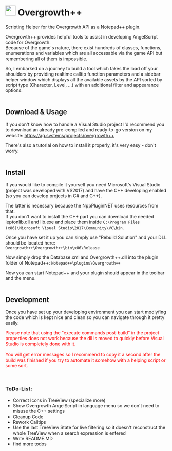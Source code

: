 ﻿# <img width=32 height=32 src="Overgrowth++/Resources/rabbit.ico" /> Overgrowth++
Scripting Helper for the Overgrowth API as a Notepad++ plugin.

Overgrowth++ provides helpful tools to assist in developing AngelScript code for Overgrowth.<br>
Because of the game's nature, there exist hundreds of classes, functions, enumerations and variables
which are all accessable via the game API but remembering all of them is impossible.

So, I embarked on a journey to build a tool which takes the load off your shoulders by providing
realtime calltip function parameters and a sidebar helper window which displays all the available
assets by the API sorted by script type (Character, Level, ...) with an additional filter and appearance options.
<br><br>

## Download & Usage
If you don't know how to handle a Visual Studio project I'd recommend you to download an
already pre-compiled and ready-to-go version on my website: https://ag.systems/projects/overgrowth++

There's also a tutorial on how to install it properly, it's very easy - don't worry.
<br><br>

## Install
If you would like to compile it yourself you need Microsoft's Visual Studio (project was developed with VS2017)
and have the C++ developing enabled (so you can develop projects in C# and C++).

The latter is necessary because the NppPluginNET uses resources from that.<br>
If you don't want to install the C++ part you can download the needed leptonlib.dll and lib.exe and place
them inside ``C:\Program Files (x86)\Microsoft Visual Studio\2017\Community\VC\bin``.

Once you have set it up you can simply use "Rebuild Solution" and your DLL should be located here:<br>
``Overgrowth++\Overgrowth++\bin\x86\Release``

Now simply drop the Database.xml and Overgrowth++.dll into the plugin folder of Notepad++:
``Notepad++\plugins\Overgrowth++``

Now you can start Notepad++ and your plugin should appear in the toolbar and the menu.
<br><br>

## Development
Once you have set up your developing environment you can start modiyfing the code which is kept
nice and clean so you can navigate through it pretty easily.

<p style="color: red;">Please note that using the "execute commands post-build" in the project properties
does not work because the dll is moved to quickly before Visual Studio is completely done with it.<br><br>
You will get error messages so I recommend to copy it a second after the build was finished if you
try to automate it somehow with a helping script or some sort.</p>
<br>

### ToDo-List:
- Correct Icons in TreeView (specialize more)
- Show Overgrowth AngelScript in language menu so we don't need to misuse the C++ settings
- Cleanup Code
- Rework Calltips
- Use the last TreeView State for live filtering so it doesn't reconstruct the whole TreeView when a search expression is entered
- Write README.MD
- find more todos

 